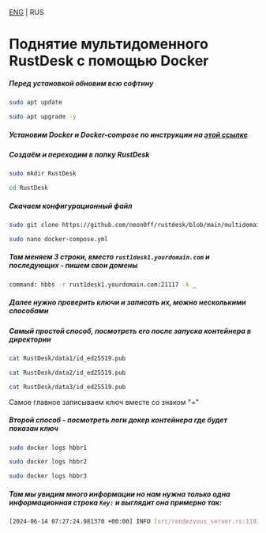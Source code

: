 [ENG](https://github.com/neon0ff/rustdesk/blob/main/README_en.md) | RUS
# Поднятие мультидоменного RustDesk с помощью Docker
##### Перед установкой обновим всю софтину
```bash
sudo apt update
```

```bash
sudo apt upgrade -y
```

##### Установим Docker и Docker-compose по инструкции на [этой ссылке](https://totaku.ru/ustanovka-docker-i-docker-compose-na-ubuntu-22-04/)

##### Создаём и переходим в папку RustDesk
```bash
sudo mkdir RustDesk
```

```bash
cd RustDesk
```
##### Скачаем конфигурационный файл
```bash
sudo git clone https://github.com/neon0ff/rustdesk/blob/main/multidomain/docker-compose.yml
```

```bash
sudo nano docker-compose.yml
```
##### Там меняем 3 строки, вместо ```rust1desk1.yourdomain.com``` и последующих - пишем свои домены
```sh
command: hbbs -r rust1desk1.yourdomain.com:21117 -k _
```
##### Далее нужно проверить ключи и записать их, можно несколькими способами
##### Самый простой способ, посмотреть его после запуска контейнера в директории
```bash
cat RustDesk/data1/id_ed25519.pub
```

```bash
cat RustDesk/data2/id_ed25519.pub
```

```bash
cat RustDesk/data3/id_ed25519.pub
```
Самое главное записываем ключ вместе со знаком "="

##### Второй способ - посмотреть логи докер контейнера где будет показан ключ
```bash
sudo docker logs hbbr1
```
```bash
sudo docker logs hbbr2
```
```bash
sudo docker logs hbbr3
```

##### Там мы увидим много информации но нам нужна только одна информационная строка ``Key:`` и выглядит она примерно так:
```bash
[2024-06-14 07:27:24.981370 +00:00] INFO [src/rendezvous_server.rs:1191] Key: g1J0rV4WXwgnzvA2Ezqd0wns3PVMfovAbgHKHpt8QveE=
```
